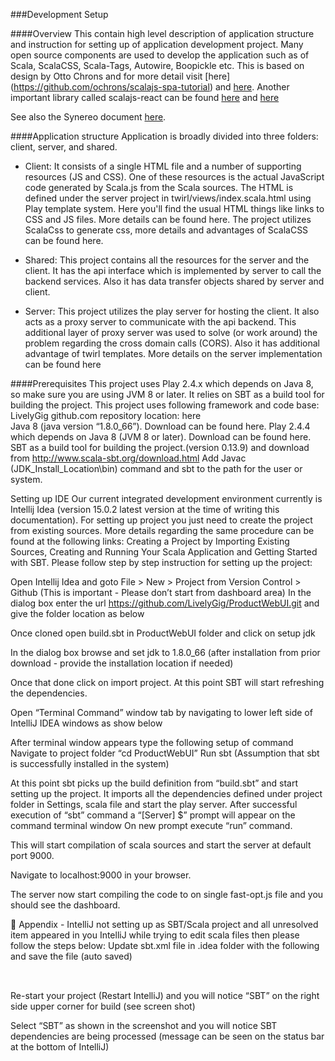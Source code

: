 ###Development Setup 


####Overview 
This contain high level description of application structure and instruction for setting up of application 
development project. Many open source components are used to develop the application such as of Scala, ScalaCSS, 
Scala-Tags, Autowire, Boopickle etc. This is based on design by Otto Chrons and for more detail visit [here]
(https://github.com/ochrons/scalajs-spa-tutorial) and [here](http://ochrons.github.io/scalajs-spa-tutorial/). 
Another important library called scalajs-react can be found [here](https://japgolly.github.io/scalajs-react/) 
and [here](https://github.com/vmunier/play-with-scalajs-example)

See also the Synereo document [here](https://docs.google.com/document/d/1F4mXkuO_54oKv_02x6v9UUcycNWJFWUExL8KQNMuGr8/edit).


####Application structure
Application is broadly divided into three folders: client, server, and shared. 

  * Client: It consists of a single HTML file and a number of supporting resources (JS and CSS). One of these 
  resources is the actual JavaScript code generated by Scala.js from the Scala sources. The HTML is defined 
  under the server project in twirl/views/index.scala.html using Play template system. Here you'll find the 
  usual HTML things like links to CSS and JS files. More details can be found here. The project utilizes 
  ScalaCss to generate css, more details and advantages of ScalaCSS can be found here. 

  * Shared: This project contains all the resources for the server and the client. It has the api interface 
  which is implemented by server to call the backend services. Also it has data transfer objects shared by 
  server and client.

  * Server: This project utilizes the play server for hosting the client. It also acts as a proxy server to 
  communicate with the api backend. This additional layer of proxy server was used to solve (or work around) 
  the problem regarding the cross domain calls (CORS). Also it has additional advantage of twirl templates. 
  More details on the server implementation can be found here

####Prerequisites
This project uses Play 2.4.x which depends on Java 8, so make sure you are using JVM 8 or later. It relies on 
SBT as a build tool for building the project. This project uses following framework and code base:
LivelyGig github.com repository location: here  
Java 8 (java version “1.8.0_66”). Download can be found here.
Play 2.4.4 which depends on Java 8 (JVM 8 or later). Download can be found here.
SBT as a build tool for building the project.(version 0.13.9) and download from http://www.scala-sbt.org/download.html 
Add Javac (JDK_Install_Location\bin) command and sbt to the path for the user or system. 


Setting up IDE
Our current integrated development environment currently is Intellij Idea (version 15.0.2 latest version at the time of writing this documentation). For setting up project you just need to create the project from existing sources. More details regarding the same procedure can be found at the following links:  Creating a Project by Importing Existing Sources, Creating and Running Your Scala Application and Getting Started with SBT. Please follow step by step instruction for setting up the project:


Open Intellij Idea and goto File > New >  Project from Version Control > Github (This is important - Please don’t start from dashboard area)
In the dialog box enter the url https://github.com/LivelyGig/ProductWebUI.git and give the folder location as below



Once cloned open build.sbt in ProductWebUI folder and click on setup jdk











In the dialog box browse and set jdk to 1.8.0_66 (after installation from prior download - provide the installation location if needed)





Once that done click on import project. At this point SBT will start  refreshing the dependencies.





Open “Terminal Command” window tab by navigating to lower left side of IntelliJ IDEA windows as show below

After terminal window appears type the following setup of command 
Navigate to project folder “cd ProductWebUI” 
Run sbt (Assumption that sbt is successfully installed in the system)



At this point sbt picks up the build definition from “build.sbt” and start setting up the project. It imports all the dependencies defined under project folder in Settings, scala file and start the play server. After successful execution of “sbt” command a “[Server] $” prompt will appear on the command terminal window
On new prompt execute “run” command. 

This will start compilation of scala sources and start the server at default port 9000.



Navigate to localhost:9000 in your browser.
 



The server now start compiling the code to on single fast-opt.js file and you should see the dashboard.






















Appendix - IntelliJ not setting up as SBT/Scala project and all unresolved item appeared in you IntelliJ while trying to edit scala files then please follow the steps below:
Update sbt.xml file in .idea folder with the following and save the file (auto saved)
<option name="linkedExternalProjectsSettings">
 <SbtProjectSettings>
   <option name="createEmptyContentRootDirectories" value="true" />
   <option name="externalProjectPath" value="$PROJECT_DIR$" />
   <option name="resolveSbtClassifiers" value="true" />
   <option name="useAutoImport" value="true" />
   <option name="useOurOwnAutoImport" value="true" />
 </SbtProjectSettings>
</option>


Re-start your project (Restart IntelliJ) and you will notice “SBT” on the right side upper corner for build (see screen shot)





 Select “SBT” as shown in the screenshot and you will notice SBT dependencies are being processed (message can be seen on the status bar at the bottom of IntelliJ)



